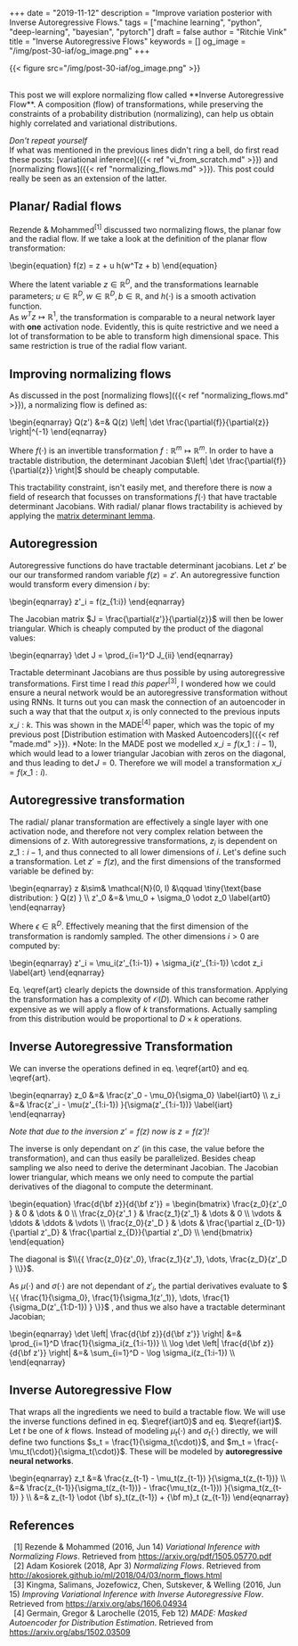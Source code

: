 +++
date = "2019-11-12"
description = "Improve variation posterior with Inverse Autoregressive Flows."
tags = ["machine learning", "python", "deep-learning", "bayesian", "pytorch"] 
draft = false
author = "Ritchie Vink"
title = "Inverse Autoregressive Flows"
keywords = []
og_image = "/img/post-30-iaf/og_image.png"
+++

{{< figure src="/img/post-30-iaf/og_image.png" >}}

<br>
This post we will explore normalizing flow called **Inverse Autoregressive Flow**. A composition (flow) of transformations, while preserving the constraints of a probability distribution (normalizing), can help us obtain highly correlated and variational distributions. 

*Don't repeat yourself*<br>
If what was mentioned in the previous lines didn't ring a bell, do first read these posts: [variational inference]({{< ref "vi_from_scratch.md" >}}) and [normalizing flows]({{< ref "normalizing_flows.md" >}}). This post could really be seen as an extension of the latter.

## Planar/ Radial flows
Rezende & Mohammed<sup>[1]</sup> discussed two normalizing flows, the planar fow and the radial flow. If we take a look at the definition of the planar flow transformation:

\begin{equation}
f(z) = z + u h(w^Tz + b)
\end{equation}

Where the latent variable $z \in \mathbb{R}^D$, and the transformations learnable parameters; $u \in \mathbb{R}^D, w \in \mathbb{R}^D, b \in \mathbb{R}$, and $h(\cdot)$ is a smooth activation function. <br>
As $w^Tz \mapsto \mathbb{R}^1$, the transformation is comparable to a neural network layer with **one** activation node. Evidently, this is quite restrictive and we need a lot of transformation to be able to transform high dimensional space. This same restriction is true of the radial flow variant.

## Improving normalizing flows
As discussed in the post [normalizing flows]({{< ref "normalizing_flows.md" >}}), a normalizing flow is defined as:

\begin{eqnarray}
Q(z') &=& Q(z) \left| \det \frac{\partial{f}}{\partial{z}} \right|^{-1}
\end{eqnarray}

Where $f(\cdot)$ is an invertible transformation $f: \mathbb{R}^m \mapsto \mathbb{R}^m$. In order to have a tractable distribution, the determinant Jacobian $\left| \det \frac{\partial{f}}{\partial{z}} \right|$ should be cheaply computable. 

This tractability constraint, isn't easily met, and therefore there is now a field of research that focusses on transformations $f(\cdot)$ that have tractable determinant Jacobians. With radial/ planar flows tractability is achieved by applying the [matrix determinant lemma](https://en.wikipedia.org/wiki/Matrix_determinant_lemma).

## Autoregression
Autoregressive functions do have tractable determinant jacobians. Let $z'$ be our our transformed random variable $f(z) = z'$. An autoregressive function would transform every dimension $i$ by:

\begin{eqnarray}
z'\_i = f(z\_{1:i})
\end{eqnarray}

The Jacobian matrix $J = \frac{\partial{z'}}{\partial{z}}$ will then be lower triangular. Which is cheaply computed by the product of the diagonal values:

\begin{eqnarray}
\det J = \prod\_{i=1}^D J\_{ii}
\end{eqnarray}

Tractable determinant Jacobians are thus possible by using autoregressive transformations. First time I read *this paper*<sup>[3]</sup>, I wondered how we could ensure a neural network would be an autoregressive transformation without using RNNs. It turns out you can mask the connection of an autoencoder in such a way that that the output $x_i$ is only connected to the previous inputs $x\_{i:k}$. This was shown in the MADE<sup>[4]</sup> paper, which was the topic of my previous post [Distribution estimation with Masked Autoencoders]({{< ref "made.md" >}}). *Note: In the MADE post we modelled $x\_i = f(x\_{1:i-1})$, which would lead to a lower triangular Jacobian with zeros on the diagonal, and thus leading to $\det J = 0$. Therefore we will model a transformation $x\_i = f(x\_{1:i})$.

## Autoregressive transformation
The radial/ planar transformation are effectively a single layer with one activation node, and therefore not very complex relation between the dimensions of $z$. With autoregressive transformations, $z_i$ is dependent on $z\_{1:i-1}$, and thus connected to all lower dimensions of $i$. Let's define such a transformation. Let $z' = f(z)$, and the first dimensions of the transformed variable be defined by:

\begin{eqnarray}
z &\sim& \mathcal{N}(0, I) &\qquad \tiny{\text{base distribution: } Q(z) } \\\\ 
z'_0 &=& \mu_0 + \sigma\_0 \odot z\_0 \label{art0}
\end{eqnarray}

Where $\epsilon \in \mathbb{R}^D$. Effectively meaning that the first dimension of the transformation is randomly sampled. The other dimensions $i \gt 0$ are computed by:

<div>
\begin{eqnarray}
z'_i = \mu_i(z'_{1:i-1}) + \sigma_i(z'_{1:i-1}) \cdot z_i  \label{art}
\end{eqnarray}
</div>

Eq. \eqref{art} clearly depicts the downside of this transformation. Applying the transformation has a complexity of $\mathcal{O}(D)$. Which can become rather expensive as we will apply a flow of $k$ transformations. Actually sampling from this distribution would be proportional to $D \times k$ operations.


## Inverse Autoregressive Transformation
We can inverse the operations defined in eq. \eqref{art0} and eq. \eqref{art}.

<div>
\begin{eqnarray}
z_0 &=& \frac{z'_0 - \mu_0}{\sigma_0} \label{iart0} \\
z_i &=& \frac{z'_i - \mu(z'_{1:i-1}) }{\sigma(z'_{1:i-1})} \label{iart}
\end{eqnarray}
</div>

*Note that due to the inversion $z' = f(z)$ now is $z = f(z')$!*

The inverse is only dependant on $z'$ (in this case, the value before the transformation), and can thus easily be parallelized. Besides cheap sampling we also need to derive the determinant Jacobian. The Jacobian lower triangular, which means we only need to compute the partial derivatives of the diagonal to compute the determinant.

<div>
\begin{equation}
\frac{d{\bf z}}{d{\bf z'}} =
\begin{bmatrix}
\frac{z_0}{z'_0 } & 0 & \dots & 0 \\
\frac{z_0}{z'_1 } & \frac{z_1}{z'_1} & \dots  & 0 \\
\vdots & \ddots & \ddots & \vdots \\
\frac{z_0}{z'_D } & \dots & \frac{\partial z_{D-1}}{\partial z'_D} &  \frac{\partial z_{D}}{\partial z'_D} \\
\end{bmatrix}
\end{equation}
</div>

The diagonal is <span>$\\{{ \frac{z_0}{z'_0}, \frac{z_1}{z'_1}, \dots, \frac{z_D}{z'_D }   \\}}$</span>. 

As $\mu(\cdot)$ and $\sigma(\cdot)$ are not dependant of $z'_i$, the partial derivatives evaluate to <span> $ \\{{  \frac{1}{\sigma\_0}, \frac{1}{\sigma_1(z'\_1)}, \dots, \frac{1} {\sigma\_D(z'\_{1:D-1}) } \\}}$ </span>, and thus we also have a tractable determinant Jacobian;


<div>
\begin{eqnarray}
\det \left| \frac{d{\bf z}}{d{\bf z'}} \right| &=& \prod_{i=1}^D  \frac{1}{\sigma_i(z_{1:i-1})} \\
\log \det \left| \frac{d{\bf z}}{d{\bf z'}} \right| &=& \sum_{i=1}^D - \log \sigma_i(z_{1:i-1}) \\
\end{eqnarray}
</div>

## Inverse Autoregressive Flow
That wraps all the ingredients we need to build a tractable flow. We will use the inverse functions defined in eq. $\eqref{iart0}$ and eq. $\eqref{iart}$. Let $t$ be one of $k$ flows. Instead of modeling $\mu_t(\cdot)$ and $\sigma_t(\cdot)$ directly, we will define two functions $s_t = \frac{1}{\sigma_t(\cdot)}$, and $m_t = \frac{-\mu_t(\cdot)}{\sigma_t(\cdot)}$. These will be modeled by **autoregressive neural networks**.


<div>
\begin{eqnarray}
z_t &=& \frac{z_{t-1} - \mu_t(z_{t-1}) }{\sigma_t(z_{t-1})} \\
    &=& \frac{z_{t-1}}{\sigma_t(z_{t-1})} - \frac{\mu_t(z_{t-1})) }{\sigma_t(z_{t-1}) } \\
    &=& z_{t-1} \odot {\bf s}_t(z_{t-1})  + {\bf m}_t (z_{t-1})
\end{eqnarray}
</div>



## References
&nbsp; [1] Rezende & Mohammed (2016, Jun 14) *Variational Inference with Normalizing Flows*. Retrieved from https://arxiv.org/pdf/1505.05770.pdf <br>
&nbsp; [2] Adam Kosiorek (2018, Apr 3) *Normalizing Flows*. Retrieved from http://akosiorek.github.io/ml/2018/04/03/norm_flows.html <br>
&nbsp; [3] Kingma, Salimans, Jozefowicz, Chen, Sutskever, & Welling (2016, Jun 15) *Improving Variational Inference with Inverse Autoregressive Flow*. Retrieved from https://arxiv.org/abs/1606.04934 <br>
&nbsp; [4] Germain, Gregor & Larochelle (2015, Feb 12) *MADE: Masked Autoencoder for Distribution Estimation*. Retrieved from https://arxiv.org/abs/1502.03509 <br>


<script type="text/x-mathjax-config">
MathJax.Hub.Config({
  tex2jax: {inlineMath: [['$','$'], ['\\(','\\)']]},
    TeX: { equationNumbers: { autoNumber: "AMS" } }
  });
  </script>

<script type="text/javascript" async
  src="https://cdnjs.cloudflare.com/ajax/libs/mathjax/2.7.6/MathJax.js?config=TeX-MML-AM_CHTML">
</script>

<head>

<style>

.formula-wrap {
overflow-x: scroll;
}

</style>

</head>
